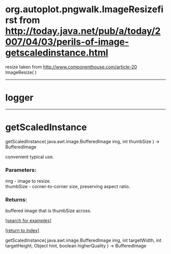 # org.autoplot.pngwalk.ImageResizefirst from http://today.java.net/pub/a/today/2007/04/03/perils-of-image-getscaledinstance.html
 resize taken from http://www.componenthouse.com/article-20
ImageResize( )


***
<a name="logger"></a>
# logger



***
<a name="getScaledInstance"></a>
# getScaledInstance
getScaledInstance( java.awt.image.BufferedImage img, int thumbSize ) &rarr; BufferedImage

convenient typical use.

### Parameters:
img - image to resize.
<br>thumbSize - corner-to-corner size, preserving aspect ratio.

### Returns:
buffered image that is thumbSize across.

<a href="https://github.com/autoplot/dev/search?q=getScaledInstance&unscoped_q=getScaledInstance">[search for examples]</a>

<a href="https://github.com/autoplot/documentation/blob/master/javadoc/index-all.md">[return to index]</a>

getScaledInstance( java.awt.image.BufferedImage img, int targetWidth, int targetHeight, Object hint, boolean higherQuality ) &rarr; BufferedImage<br>
